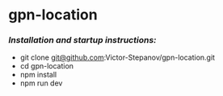 # gpn-location

### _Installation and startup instructions:_
* git clone git@github.com:Victor-Stepanov/gpn-location.git
* cd gpn-location
* npm install
* npm run dev
